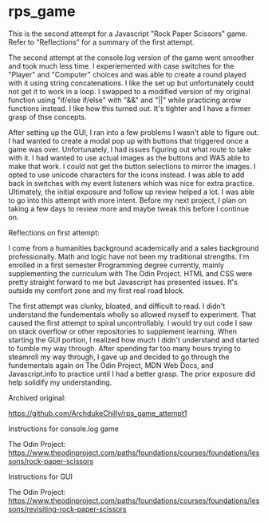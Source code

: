 # rps_game


This is the second attempt for a Javascript "Rock Paper Scissors" game. Refer to "Reflections" for a summary of the first attempt.

The second attempt at the console.log version of the game went smoother and took much less time. I experiemented with case switches for the "Player" and "Computer" choices and was able to create a round played with it using string concatenations. I like the set up but unfortunately could not get it to work in a loop. I swapped to a modified version of my original function using "if/else if/else" with "&&" and "||" while practicing arrow functions instead. I like how this turned out. It's tighter and I have a firmer grasp of thse concepts.

After setting up the GUI, I ran into a few problems I wasn't able to figure out. I had wanted to create a modal pop up with buttons that triggered once a game was over. Unfortunately, I had issues figuring out what route to take with it. I had wanted to use actual images as the buttons and WAS able to make that work. I could not get the button selections to mirror the images. I opted to use unicode characters for the icons instead. I was able to add back in switches with my event listeners which was nice for extra practice. Ultimately, the initial exposure and follow up review helped a lot. I was able to go into this attempt with more intent. Before my next project, I plan on taking a few days to review more and maybe tweak this before I continue on.





Reflections on first attempt:

I come from a humanities background academically and a sales background professionally. Math and logic have not been my traditional strengths. I'm enrolled in a first semester Programming degree currently, mainly supplementing the curriculum with The Odin Project. HTML and CSS were pretty straight forward to me but Javascript has presented issues. It's outside my comfort zone and my first real road block. 

The first attempt was clunky, bloated, and difficult to read. I didn't understand the fundementals wholly so allowed myself to experiment. That caused the first attempt to spiral uncontrollably. I would try out code I saw on stack overflow or other repositories to supplement learning. When starting the GUI portion, I realized how much I didn't understand and started to fumble my way through. After spending far too many hours trying to steamroll my way through, I gave up and decided to go through the fundementals again on The Odin Project, MDN Web Docs, and Javascript.info to practice until I had a better grasp. The prior exposure did help solidify my understanding.


Archived original: 

https://github.com/ArchdukeChilly/rps_game_attempt1

Instructions for console.log game

The Odin Project: https://www.theodinproject.com/paths/foundations/courses/foundations/lessons/rock-paper-scissors

Instructions for GUI

The Odin Project: https://www.theodinproject.com/paths/foundations/courses/foundations/lessons/revisiting-rock-paper-scissors
